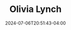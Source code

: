 ---
title: Olivia Lynch
date: 2024-07-06T20:51:43-04:00
featured_image: Olivia-Lynch.webp
featured_image_attr: Darnell Bennett
featured_image_attr_link: https://www.darnellbennettphotography.com/
featured_image_alt: Headshot of Olivia Lynch
featured_image_caption: Headshot of Olivia Lynch
Socials:
  Facebook: 
  Twitter: 
  Instagram: oliviallynch
  LinkedIn: 
  IBDB: 
  IMDb:
  Website: 
---